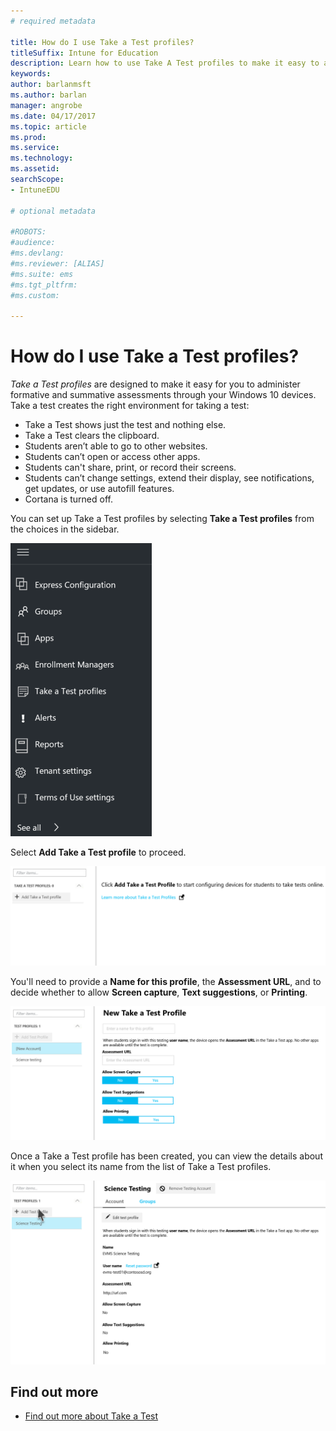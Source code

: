 ```yaml
---
# required metadata

title: How do I use Take a Test profiles?
titleSuffix: Intune for Education
description: Learn how to use Take A Test profiles to make it easy to administer and capture student test results.
keywords:
author: barlanmsft
ms.author: barlan
manager: angrobe
ms.date: 04/17/2017
ms.topic: article
ms.prod:
ms.service:
ms.technology:
ms.assetid:
searchScope:
- IntuneEDU

# optional metadata

#ROBOTS:
#audience:
#ms.devlang:
#ms.reviewer: [ALIAS]
#ms.suite: ems
#ms.tgt_pltfrm:
#ms.custom:

---
```


# How do I use Take a Test profiles?

_Take a Test profiles_ are designed to make it easy for you to administer formative and summative assessments through your Windows 10 devices. Take a test creates the right environment for taking a test:

- Take a Test shows just the test and nothing else.
- Take a Test clears the clipboard.
- Students aren’t able to go to other websites.
- Students can’t open or access other apps.
- Students can't share, print, or record their screens.
- Students can’t change settings, extend their display, see notifications, get updates, or use autofill features.
- Cortana is turned off.

You can set up Take a Test profiles by selecting **Take a Test profiles** from the choices in the sidebar.

  ![List of options in the sidebar](./media/dashboard-002-left-sidebar-list.png)

Select **Add Take a Test profile** to proceed.

  ![Select Add a Take A Test profile button in the left hand side](./media/takeatest-001-new-profile.png)

You'll need to provide a **Name for this profile**, the **Assessment URL**, and to decide whether to allow **Screen capture**, **Text suggestions**, or **Printing**.

  ![Take a test profile window](./media/takeatest-002-new-profile-edit-window.png)

Once a Take a Test profile has been created, you can view the details about it when you select its name from the list of Take a Test profiles.

  ![Take a test profile info window after creation](./media/takeatest-003-profile-details.png)


## Find out more

- [Find out more about Take a Test](https://technet.microsoft.com/edu/windows/take-tests-in-windows-10)

